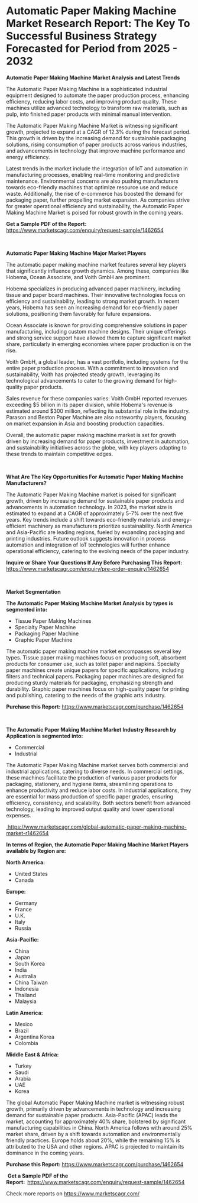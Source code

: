 <p><h1>Automatic Paper Making Machine Market Research Report: The Key To Successful Business Strategy Forecasted for Period from 2025 - 2032</h1></p><p><strong>Automatic Paper Making Machine Market Analysis and Latest Trends</strong></p>
<p><p>The Automatic Paper Making Machine is a sophisticated industrial equipment designed to automate the paper production process, enhancing efficiency, reducing labor costs, and improving product quality. These machines utilize advanced technology to transform raw materials, such as pulp, into finished paper products with minimal manual intervention.</p><p>The Automatic Paper Making Machine Market is witnessing significant growth, projected to expand at a CAGR of 12.3% during the forecast period. This growth is driven by the increasing demand for sustainable packaging solutions, rising consumption of paper products across various industries, and advancements in technology that improve machine performance and energy efficiency. </p><p>Latest trends in the market include the integration of IoT and automation in manufacturing processes, enabling real-time monitoring and predictive maintenance. Environmental concerns are also pushing manufacturers towards eco-friendly machines that optimize resource use and reduce waste. Additionally, the rise of e-commerce has boosted the demand for packaging paper, further propelling market expansion. As companies strive for greater operational efficiency and sustainability, the Automatic Paper Making Machine Market is poised for robust growth in the coming years.</p></p>
<p><strong>Get a Sample PDF of the Report:&nbsp;</strong> <a href="https://www.marketscagr.com/enquiry/request-sample/1462654?utm_campaign=1905&utm_medium=2&utm_source=Github&utm_content=ia&utm_term=18022025&utm_id=automatic-paper-making-machine">https://www.marketscagr.com/enquiry/request-sample/1462654</a></p>
<p>&nbsp;</p>
<p><strong>Automatic Paper Making Machine Major Market Players</strong></p>
<p><p>The automatic paper making machine market features several key players that significantly influence growth dynamics. Among these, companies like Hobema, Ocean Associate, and Voith GmbH are prominent.</p><p>Hobema specializes in producing advanced paper machinery, including tissue and paper board machines. Their innovative technologies focus on efficiency and sustainability, leading to strong market growth. In recent years, Hobema has seen an increasing demand for eco-friendly paper solutions, positioning them favorably for future expansions.</p><p>Ocean Associate is known for providing comprehensive solutions in paper manufacturing, including custom machine designs. Their unique offerings and strong service support have allowed them to capture significant market share, particularly in emerging economies where paper production is on the rise.</p><p>Voith GmbH, a global leader, has a vast portfolio, including systems for the entire paper production process. With a commitment to innovation and sustainability, Voith has projected steady growth, leveraging its technological advancements to cater to the growing demand for high-quality paper products.</p><p>Sales revenue for these companies varies: Voith GmbH reported revenues exceeding $5 billion in its paper division, while Hobema's revenue is estimated around $300 million, reflecting its substantial role in the industry. Parason and Beston Paper Machine are also noteworthy players, focusing on market expansion in Asia and boosting production capacities.</p><p>Overall, the automatic paper making machine market is set for growth driven by increasing demand for paper products, investment in automation, and sustainability initiatives across the globe, with key players adapting to these trends to maintain competitive edges.</p></p>
<p>&nbsp;</p>
<p><strong>What Are The Key Opportunities For Automatic Paper Making Machine Manufacturers?</strong></p>
<p><p>The Automatic Paper Making Machine market is poised for significant growth, driven by increasing demand for sustainable paper products and advancements in automation technology. In 2023, the market size is estimated to expand at a CAGR of approximately 5-7% over the next five years. Key trends include a shift towards eco-friendly materials and energy-efficient machinery as manufacturers prioritize sustainability. North America and Asia-Pacific are leading regions, fueled by expanding packaging and printing industries. Future outlook suggests innovation in process automation and integration of IoT technologies will further enhance operational efficiency, catering to the evolving needs of the paper industry.</p></p>
<p><strong>Inquire or Share Your Questions If Any Before Purchasing This Report:</strong> <a href="https://www.marketscagr.com/enquiry/pre-order-enquiry/1462654?utm_campaign=1905&utm_medium=2&utm_source=Github&utm_content=ia&utm_term=18022025&utm_id=automatic-paper-making-machine">https://www.marketscagr.com/enquiry/pre-order-enquiry/1462654</a></p>
<p>&nbsp;</p>
<p><strong>Market Segmentation</strong></p>
<p><strong>The Automatic Paper Making Machine Market Analysis by types is segmented into:</strong></p>
<p><ul><li>Tissue Paper Making Machines</li><li>Specialty Paper Machine</li><li>Packaging Paper Machine</li><li>Graphic Paper Machine</li></ul></p>
<p><p>The automatic paper making machine market encompasses several key types. Tissue paper making machines focus on producing soft, absorbent products for consumer use, such as toilet paper and napkins. Specialty paper machines create unique papers for specific applications, including filters and technical papers. Packaging paper machines are designed for producing sturdy materials for packaging, emphasizing strength and durability. Graphic paper machines focus on high-quality paper for printing and publishing, catering to the needs of the graphic arts industry.</p></p>
<p><strong>Purchase this Report:&nbsp;</strong><a href="https://www.marketscagr.com/purchase/1462654?utm_campaign=1905&utm_medium=2&utm_source=Github&utm_content=ia&utm_term=18022025&utm_id=automatic-paper-making-machine">https://www.marketscagr.com/purchase/1462654</a></p>
<p>&nbsp;</p>
<p><strong>The Automatic Paper Making Machine Market Industry Research by Application is segmented into:</strong></p>
<p><ul><li>Commercial</li><li>Industrial</li></ul></p>
<p><p>The Automatic Paper Making Machine market serves both commercial and industrial applications, catering to diverse needs. In commercial settings, these machines facilitate the production of various paper products for packaging, stationery, and hygiene items, streamlining operations to enhance productivity and reduce labor costs. In industrial applications, they are essential for mass production of specific paper grades, ensuring efficiency, consistency, and scalability. Both sectors benefit from advanced technology, leading to improved output quality and lower operational expenses.</p></p>
<p><a href="https://www.marketscagr.com/global-automatic-paper-making-machine-market-r1462654?utm_campaign=1905&utm_medium=2&utm_source=Github&utm_content=ia&utm_term=18022025&utm_id=automatic-paper-making-machine">&nbsp;https://www.marketscagr.com/global-automatic-paper-making-machine-market-r1462654</a></p>
<p><strong>In terms of Region, the Automatic Paper Making Machine Market Players available by Region are:</strong></p>
<p>
    <p> <strong> North America: </strong>
        <ul>
            <li>United States</li>
            <li>Canada</li>
        </ul>
        </p> 
    <p> <strong> Europe: </strong>
        <ul>
            <li>Germany</li>
            <li>France</li>
            <li>U.K.</li>
            <li>Italy</li>
            <li>Russia</li>
        </ul>
        </p> 
    <p> <strong> Asia-Pacific: </strong>
        <ul>
            <li>China</li>
            <li>Japan</li>
            <li>South Korea</li>
            <li>India</li>
            <li>Australia</li>
            <li>China Taiwan</li>
            <li>Indonesia</li>
            <li>Thailand</li>
            <li>Malaysia</li>
        </ul>
        </p> 
    <p> <strong> Latin America: </strong>
        <ul>
            <li>Mexico</li>
            <li>Brazil</li>
            <li>Argentina Korea</li>
            <li>Colombia</li>
        </ul>
        </p> 
    <p> <strong> Middle East & Africa: </strong>
        <ul>
            <li>Turkey</li>
            <li>Saudi</li>
            <li>Arabia</li>
            <li>UAE</li>
            <li>Korea</li>
        </ul>
    </p>
    </p>
<p><p>The global Automatic Paper Making Machine market is witnessing robust growth, primarily driven by advancements in technology and increasing demand for sustainable paper products. Asia-Pacific (APAC) leads the market, accounting for approximately 40% share, bolstered by significant manufacturing capabilities in China. North America follows with around 25% market share, driven by a shift towards automation and environmentally friendly practices. Europe holds about 20%, while the remaining 15% is attributed to the USA and other regions. APAC is projected to maintain its dominance in the coming years.</p></p>
<p><strong>Purchase this Report: </strong><a href="https://www.marketscagr.com/purchase/1462654?utm_campaign=1905&utm_medium=2&utm_source=Github&utm_content=ia&utm_term=18022025&utm_id=automatic-paper-making-machine">https://www.marketscagr.com/purchase/1462654</a></p>
<p>&nbsp;<strong>Get a Sample PDF of the Report:&nbsp;&nbsp;</strong><a href="https://www.marketscagr.com/enquiry/request-sample/1462654?utm_campaign=1905&utm_medium=2&utm_source=Github&utm_content=ia&utm_term=18022025&utm_id=automatic-paper-making-machine">https://www.marketscagr.com/enquiry/request-sample/1462654</a></p>
<p><strong></strong></p>
<p>Check more reports on <a href="https://www.marketscagr.com/?utm_campaign=1905&utm_medium=2&utm_source=Github&utm_content=ia&utm_term=18022025&utm_id=automatic-paper-making-machine">https://www.marketscagr.com/</a></p>